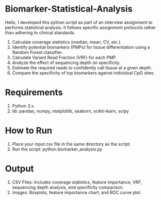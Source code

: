 # Biomarker-Statistical-Analysis

Hello, I developed this python script as part of an interview assignment to performs statistical analysis. It follows specific assignment protocols rather than adhering to clinical standards. 
1. Calculate coverage statistics (median, mean, CV, etc.).
2. Identify potential biomarkers (PMPs) for tissue differentiation using a Random Forest classifier.
3. Calculate Variant Read Fraction (VRF) for each PMP.
4. Analyze the effect of sequencing depth on specificity.
5. Estimate the required reads to confidently call tissue at a given depth.
6. Compare the specificity of top biomarkers against individual CpG sites.

# Requirements
1. Python 3.x
2. lib: pandas, numpy, matplotlib, seaborn, scikit-learn, scipy

# How to Run
1. Place your input.csv file in the same directory as the script.
2. Run the script:
 python biomarker_analysis.py

# Output
1. CSV Files: Includes coverage statistics, feature importance, VRF, sequencing depth analysis, and specificity comparison.
2. Images: Boxplots, feature importance chart, and ROC curve plot.
